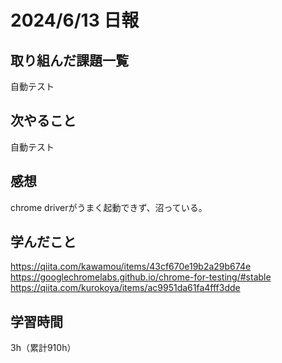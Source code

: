 # 2024/6/13 日報
## 取り組んだ課題一覧
自動テスト

## 次やること
自動テスト

## 感想
chrome driverがうまく起動できず、沼っている。

## 学んだこと
https://qiita.com/kawamou/items/43cf670e19b2a29b674e
https://googlechromelabs.github.io/chrome-for-testing/#stable
https://qiita.com/kurokoya/items/ac9951da61fa4fff3dde

## 学習時間
3h（累計910h）
